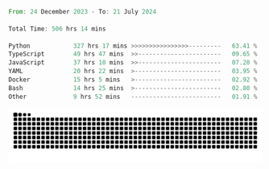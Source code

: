 <!--START_SECTION:waka-->

```rust
From: 24 December 2023 - To: 21 July 2024

Total Time: 506 hrs 14 mins

Python            327 hrs 17 mins >>>>>>>>>>>>>>>>---------   63.41 %
TypeScript        49 hrs 47 mins  >>-----------------------   09.65 %
JavaScript        37 hrs 10 mins  >>-----------------------   07.20 %
YAML              20 hrs 22 mins  >------------------------   03.95 %
Docker            15 hrs 5 mins   >------------------------   02.92 %
Bash              14 hrs 25 mins  >------------------------   02.80 %
Other             9 hrs 52 mins   -------------------------   01.91 %
```

<!--END_SECTION:waka-->


<picture>
  <source media="(prefers-color-scheme: dark)" srcset="https://raw.githubusercontent.com/jeerawut97/jeerawut97/output/github-contribution-grid-snake.svg">
  <img alt="github contribution grid snake animation" src="https://raw.githubusercontent.com/jeerawut97/jeerawut97/output/github-contribution-grid-snake.svg">
</picture>
